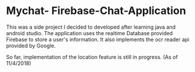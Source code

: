 # Mychat- Firebase-Chat-Application

This was a side project I decided to developed after learning java and android studio.
The application uses the realtime Database provided Firebase to store a user's information.
It also implements the ocr reader api provided by Google.

So far, implementation of the location feature is still in progress. (As of 11/4/2018)
